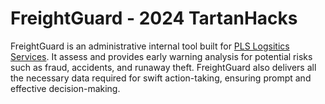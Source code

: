 # FreightGuard - 2024 TartanHacks
FreightGuard is an administrative internal tool built for [PLS Logsitics Services](https://www.plslogistics.com/). It assess and provides early warning analysis for potential risks such as fraud, accidents, and runaway theft. FreightGuard also delivers all the necessary data required for swift action-taking, ensuring prompt and effective decision-making.
